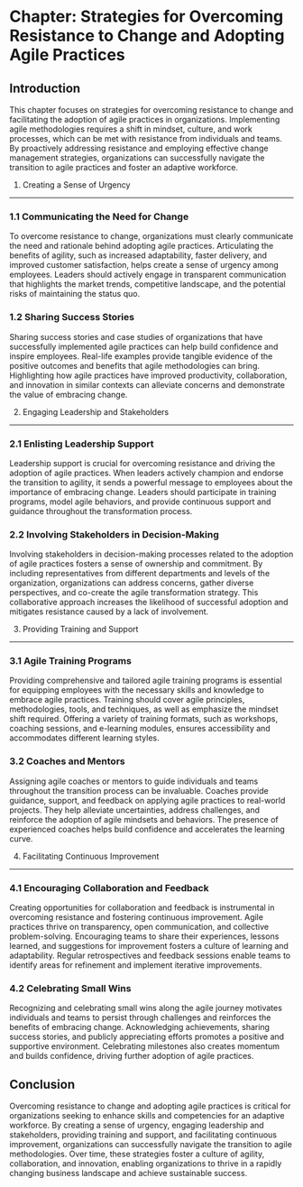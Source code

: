 Chapter: Strategies for Overcoming Resistance to Change and Adopting Agile Practices
====================================================================================

Introduction
------------

This chapter focuses on strategies for overcoming resistance to change and facilitating the adoption of agile practices in organizations. Implementing agile methodologies requires a shift in mindset, culture, and work processes, which can be met with resistance from individuals and teams. By proactively addressing resistance and employing effective change management strategies, organizations can successfully navigate the transition to agile practices and foster an adaptive workforce.

1. Creating a Sense of Urgency
------------------------------

### 1.1 Communicating the Need for Change

To overcome resistance to change, organizations must clearly communicate the need and rationale behind adopting agile practices. Articulating the benefits of agility, such as increased adaptability, faster delivery, and improved customer satisfaction, helps create a sense of urgency among employees. Leaders should actively engage in transparent communication that highlights the market trends, competitive landscape, and the potential risks of maintaining the status quo.

### 1.2 Sharing Success Stories

Sharing success stories and case studies of organizations that have successfully implemented agile practices can help build confidence and inspire employees. Real-life examples provide tangible evidence of the positive outcomes and benefits that agile methodologies can bring. Highlighting how agile practices have improved productivity, collaboration, and innovation in similar contexts can alleviate concerns and demonstrate the value of embracing change.

2. Engaging Leadership and Stakeholders
---------------------------------------

### 2.1 Enlisting Leadership Support

Leadership support is crucial for overcoming resistance and driving the adoption of agile practices. When leaders actively champion and endorse the transition to agility, it sends a powerful message to employees about the importance of embracing change. Leaders should participate in training programs, model agile behaviors, and provide continuous support and guidance throughout the transformation process.

### 2.2 Involving Stakeholders in Decision-Making

Involving stakeholders in decision-making processes related to the adoption of agile practices fosters a sense of ownership and commitment. By including representatives from different departments and levels of the organization, organizations can address concerns, gather diverse perspectives, and co-create the agile transformation strategy. This collaborative approach increases the likelihood of successful adoption and mitigates resistance caused by a lack of involvement.

3. Providing Training and Support
---------------------------------

### 3.1 Agile Training Programs

Providing comprehensive and tailored agile training programs is essential for equipping employees with the necessary skills and knowledge to embrace agile practices. Training should cover agile principles, methodologies, tools, and techniques, as well as emphasize the mindset shift required. Offering a variety of training formats, such as workshops, coaching sessions, and e-learning modules, ensures accessibility and accommodates different learning styles.

### 3.2 Coaches and Mentors

Assigning agile coaches or mentors to guide individuals and teams throughout the transition process can be invaluable. Coaches provide guidance, support, and feedback on applying agile practices to real-world projects. They help alleviate uncertainties, address challenges, and reinforce the adoption of agile mindsets and behaviors. The presence of experienced coaches helps build confidence and accelerates the learning curve.

4. Facilitating Continuous Improvement
--------------------------------------

### 4.1 Encouraging Collaboration and Feedback

Creating opportunities for collaboration and feedback is instrumental in overcoming resistance and fostering continuous improvement. Agile practices thrive on transparency, open communication, and collective problem-solving. Encouraging teams to share their experiences, lessons learned, and suggestions for improvement fosters a culture of learning and adaptability. Regular retrospectives and feedback sessions enable teams to identify areas for refinement and implement iterative improvements.

### 4.2 Celebrating Small Wins

Recognizing and celebrating small wins along the agile journey motivates individuals and teams to persist through challenges and reinforces the benefits of embracing change. Acknowledging achievements, sharing success stories, and publicly appreciating efforts promotes a positive and supportive environment. Celebrating milestones also creates momentum and builds confidence, driving further adoption of agile practices.

Conclusion
----------

Overcoming resistance to change and adopting agile practices is critical for organizations seeking to enhance skills and competencies for an adaptive workforce. By creating a sense of urgency, engaging leadership and stakeholders, providing training and support, and facilitating continuous improvement, organizations can successfully navigate the transition to agile methodologies. Over time, these strategies foster a culture of agility, collaboration, and innovation, enabling organizations to thrive in a rapidly changing business landscape and achieve sustainable success.
